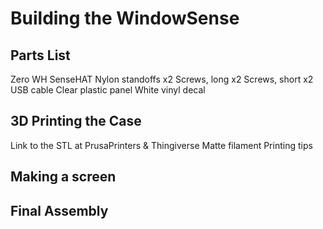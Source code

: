 # Building the WindowSense

## Parts List
Zero WH
SenseHAT
Nylon standoffs x2
Screws, long x2
Screws, short x2
USB cable
Clear plastic panel
White vinyl decal

## 3D Printing the Case

Link to the STL at PrusaPrinters & Thingiverse
Matte filament
Printing tips

## Making a screen



## Final Assembly